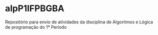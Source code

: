 # alpP1IFPBGBA
Repositório para envio de atividades da disciplina de Algoritmos e Lógica de programação do 1º Período
